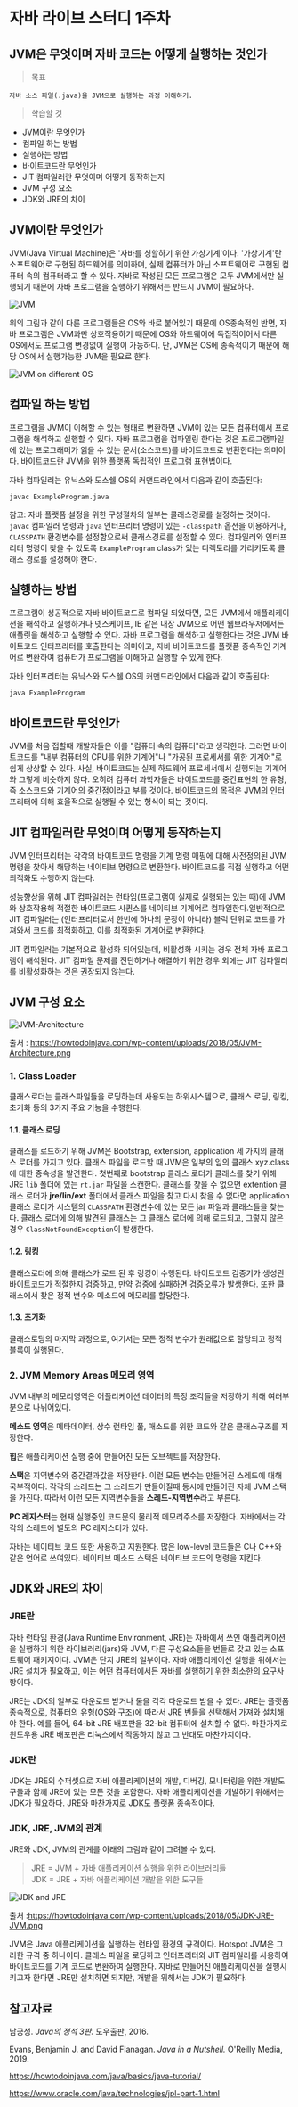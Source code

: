 # 자바 라이브 스터디 1주차

## JVM은 무엇이며 자바 코드는 어떻게 실행하는 것인가

> 목표

```
자바 소스 파일(.java)을 JVM으로 실행하는 과정 이해하기.
```

> 학습할 것

- JVM이란 무엇인가
- 컴파일 하는 방법
- 실행하는 방법
- 바이트코드란 무엇인가
- JIT 컴파일러란 무엇이며 어떻게 동작하는지
- JVM 구성 요소
- JDK와 JRE의 차이

## JVM이란 무엇인가

JVM(Java Virtual Machine)은 '자바를 싱할하기 위한 가상기계'이다.
'가상기계'란 소프트웨어로 구현된 하드웨어를 의미하며, 실제 컴퓨터가 아닌 소프트웨어로 구현된 컴퓨터 속의 컴퓨터라고 할 수 있다.
자바로 작성된 모든 프로그램은 모두 JVM에서만 실행되기 때문에 자바 프로그램을 실행하기 위해서는 반드시 JVM이 필요하다.

![JVM](img/week1/jvm.png)

위의 그림과 같이 다른 프로그램들은 OS와 바로 붙어있기 때문에 OS종속적인 반면, 자바 프로그램은 JVM과만 상호작용하기 때문에 OS와 하드웨어에 독집적이어서 다른 OS에서도 프로그램 변경없이 실행이 가능하다. 단, JVM은 OS에 종속적이기 때문에 해당 OS에서 실행가능한 JVM을 필요로 한다.

![JVM on different OS](img/week1/jvm_os.png)

## 컴파일 하는 방법

프로그램을 JVM이 이해할 수 있는 형태로 변환하면 JVM이 있는 모든 컴퓨터에서 프로그램을 해석하고 실행할 수 있다. 자바 프로그램을 컴파일링 한다는 것은 프로그램파일에 있는 프로그래머가 읽을 수 있는 문서(소스코드)를 바이트코드로 변환한다는 의미이다. 바이트코드란 JVM을 위한 플랫폼 독립적인 프로그램 표현법이다.

자바 컴파일러는 유닉스와 도스쉘 OS의 커맨드라인에서 다음과 같이 호출된다:

`javac ExampleProgram.java`

참고: 자바 플랫폼 설정을 위한 구성절차의 일부는 클래스경로를 설정하는 것이다. `javac` 컴파일러 명령과 `java` 인터프리터 명령이 있는 `-classpath` 옵션을 이용하거나, `CLASSPATH` 환경변수를 설정함으로써 클래스경로를 설정할 수 있다. 컴파일러와 인터프리터 명령이 찾을 수 있도록 `ExampleProgram` class가 있는 디렉토리를 가리키도록 클래스 경로를 설정해야 한다.

## 실행하는 방법

프로그램이 성공적으로 자바 바이트코드로 컴파일 되었다면, 모든 JVM에서 애플리케이션을 해석하고 실행하거나 넷스케이프, IE 같은 내장 JVM으로 어떤 웹브라우저에서든 애플릿을 해석하고 실행할 수 있다. 자바 프로그램을 해석하고 실행한다는 것은 JVM 바이트코드 인터프리터를 호출한다는 의미이고, 자바 바이트코드를 플랫폼 종속적인 기계어로 변환하여 컴퓨터가 프로그램을 이해하고 실행할 수 있게 한다.

자바 인터프리터는 유닉스와 도스쉘 OS의 커맨드라인에서 다음과 같이 호출된다:

`java ExampleProgram`

## 바이트코드란 무엇인가

JVM를 처음 접할때 개발자들은 이를 "컴퓨터 속의 컴퓨터"라고 생각한다. 그러면 바이트코드를 "내부 컴퓨터의 CPU를 위한 기계어"나 "가공된 프로세서를 위한 기계어"로 쉽게 상상할 수 있다. 사실, 바이트코드는 실제 하드웨어 프로세서에서 실행되는 기계어와 그렇게 비슷하지 않다. 오히려 컴퓨터 과학자들은 바이트코드를 중간표현의 한 유형, 즉 소스코드와 기계어의 중간점이라고 부를 것이다. 바이트코드의 목적은 JVM의 인터프리터에 의해 효율적으로 실행될 수 있는 형식이 되는 것이다.

## JIT 컴파일러란 무엇이며 어떻게 동작하는지

JVM 인터프리터는 각각의 바이트코드 명령을 기계 명령 매핑에 대해 사전정의된 JVM 명령을 찾아서 해당하는 네이티브 명령으로 변환한다. 바이트코드를 직접 실행하고 어떤 최적화도 수행하지 않는다.

성능향상을 위해 JIT 컴파일러는 런타임(프로그램이 실제로 실행되는 있는 때)에 JVM와 상호작용해 적절한 바이트코드 시퀀스를 네이티브 기계어로 컴파일한다.일반적으로 JIT 컴파일러는 (인터프리터로서 한번에 하나의 문장이 아니라) 블럭 단위로 코드를 가져와서 코드를 최적화하고, 이를 최적화된 기계어로 변환한다.

JIT 컴파일러는 기본적으로 활성화 되어있는데, 비활성화 시키는 경우 전체 자바 프로그램이 해석된다. JIT 컴파일 문제를 진단하거나 해결하기 위한 경우 외에는 JIT 컴파일러를 비활성화하는 것은 권장되지 않는다.

## JVM 구성 요소

![JVM-Architecture](https://howtodoinjava.com/wp-content/uploads/2018/05/JVM-Architecture.png)

출처 : https://howtodoinjava.com/wp-content/uploads/2018/05/JVM-Architecture.png

### 1. Class Loader

클래스로더는 클래스파일들을 로딩하는데 사용되는 하위시스템으로, 클래스 로딩, 링킹, 초기화 등의 3가지 주요 기능을 수행한다.

#### 1.1. 클래스 로딩

클래스를 로드하기 위해 JVM은 Bootstrap, extension, application 세 가지의 클래스 로더를 가지고 있다. 클래스 파일을 로드할 때 JVM은 일부의 임의 클래스 xyz.class에 대한 종속성을 발견한다. 첫번째로 bootstrap 클래스 로더가 클래스를 찾기 위해 JRE `lib` 폴더에 있는 `rt.jar` 파일을 스캔한다. 클래스를 찾을 수 없으면 extention 클래스 로더가 **jre/lin/ext** 폴더에서 클래스 파일을 찾고 다시 찾을 수 없다면 application 클래스 로더가 시스템의 `CLASSPATH` 환경변수에 있는 모든 jar 파일과 클래스들을 찾는다. 클래스 로더에 의해 발견된 클래스는 그 클래스 로더에 의해 로드되고, 그렇지 않은 경우 `ClassNotFoundException`이 발생한다.

#### 1.2. 링킹

클래스로더에 의해 클래스가 로드 된 후 링킹이 수행된다. 바이트코드 검증기가 생성괸 바이트코드가 적절한지 검증하고, 만약 검증에 실패하면 검증오류가 발생한다. 또한 클래스에서 찾은 정적 변수와 메소드에 메모리를 할당한다.

#### 1.3. 초기화

클래스로딩의 마지막 과정으로, 여기서는 모든 정적 변수가 원래값으로 할당되고 정적 블록이 실행된다.

### 2. JVM Memory Areas 메모리 영역

JVM 내부의 메모리영역은 어플리케이션 데이터의 특정 조각들을 저장하기 위해 여러부분으로 나뉘어있다.

**메소드 영역**은 메타데이터, 상수 런타임 풀, 매소드를 위한 코드와 같은 클래스구조를 저장한다.

**힙**은 애플리케이션 실행 중에 만들어진 모든 오브젝트를 저장한다.

**스택**은 지역변수와 중간결과값을 저장한다. 이런 모든 변수는 만들어진 스레드에 대해 국부적이다. 각각의 스레드는 그 스레드가 만들어질때 동시에 만들어진 자체 JVM 스택을 가진다. 따라서 이런 모든 지역변수들을 **스레드-지역변수**라고 부른다.

**PC 레지스터**는 현재 실행중인 코드문의 물리적 메모리주소를 저장한다. 자바에서는 각각의 스레드에 별도의 PC 레지스터가 있다.

자바는 네이티브 코드 또한 사용하고 지원한다. 많은 low-level 코드들은 C나 C++와 같은 언어로 쓰여있다. 네이티브 메소드 스택은 네이티브 코드의 명령을 지킨다.

## JDK와 JRE의 차이

### JRE란

자바 런타임 환경(Java Runtime Environment, JRE)는 자바에서 쓰인 애플리케이션을 실행하기 위한 라이브러리(jars)와 JVM, 다른 구성요소들을 번들로 갖고 있는 소프트웨어 패키지이다. JVM은 단지 JRE의 일부이다. 자바 애플리케이션 실행을 위해서는 JRE 설치가 필요하고, 이는 어떤 컴퓨터에서든 자바를 실행하기 위한 최소한의 요구사항이다.

JRE는 JDK의 일부로 다운로드 받거나 둘을 각각 다운로드 받을 수 있다. JRE는 플랫폼 종속적으로, 컴퓨터의 유형(OS와 구조)에 따라서 JRE 번들을 선택해서 가져와 설치해야 한다. 예를 들어, 64-bit JRE 배포판을 32-bit 컴퓨터에 설치할 수 없다. 마찬가지로 윈도우용 JRE 배포판은 리눅스에서 작동하지 않고 그 반대도 마찬가지이다.

### JDK란

JDK는 JRE의 수퍼셋으로 자바 애플리케이션의 개발, 디버깅, 모니터링을 위한 개발도구들과 함께 JRE에 있는 모든 것을 포함한다. 자바 애플리케이션을 개발하기 위해서는 JDK가 필요하다. JRE와 마찬가지로 JDK도 플랫폼 종속적이다.

### JDK, JRE, JVM의 관계

JRE와 JDK, JVM의 관계를 아래의 그림과 같이 그려볼 수 있다.

> JRE = JVM + 자바 애플리케이션 실행을 위한 라이브러리들  
> JDK = JRE + 자바 애플리케이션 개발을 위한 도구들

![JDK and JRE](https://howtodoinjava.com/wp-content/uploads/2018/05/JDK-JRE-JVM.png)

출처 :https://howtodoinjava.com/wp-content/uploads/2018/05/JDK-JRE-JVM.png

JVM은 Java 애플리케이션을 실행하는 런타임 환경의 규격이다. Hotspot JVM은 그러한 규격 중 하나이다. 클래스 파일을 로딩하고 인터프리터와 JIT 컴파일러를 사용하여 바이트코드를 기계 코드로 변환하여 실행한다. 자바로 만들어진 애플리케이션을 실행시키고자 한다면 JRE만 설치하면 되지만, 개발을 위해서는 JDK가 필요하다.

## 참고자료

남궁성. _Java의 정석 3판._ 도우출판, 2016.

Evans, Benjamin J. and David Flanagan. _Java in a Nutshell._ O'Reilly Media, 2019.

https://howtodoinjava.com/java/basics/java-tutorial/

https://www.oracle.com/java/technologies/jpl-part-1.html


<!-- 

직접 손으로 그리면서 공부하는것 괜찮음.

-->
